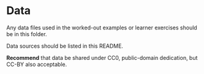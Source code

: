# Data

Any data files used in the worked-out examples or learner exercises should be in this folder.

Data sources should be listed in this README.

**Recommend** that data be shared under CC0, public-domain dedication, but CC-BY also acceptable.